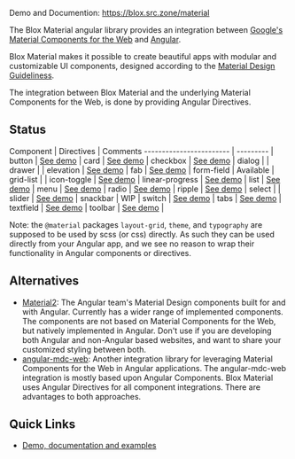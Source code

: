 Demo and Documention: https://blox.src.zone/material

The Blox Material angular library provides an integration between
[Google's Material Components for the Web](https://github.com/material-components/material-components-web)
and [Angular](https://angular.io).

Blox Material makes it possible to create beautiful apps with modular and customizable UI components,
designed according to the [Material Design Guideliness](https://material.io/guidelines).

The integration between Blox Material and the underlying Material Components for the Web,
is done by providing Angular Directives.

## Status 

Component                | Directives | Comments
------------------------ | --------- |
button                   | [See demo](https://blox.src.zone/material#/directives/button) |
card                     | [See demo](https://blox.src.zone/material#/directives/card) |
checkbox                 | [See demo](https://blox.src.zone/material#/directives/checkbox) |
dialog                   |           |
drawer                   |           |
elevation                | [See demo](https://blox.src.zone/material#/directives/elevation) |
fab                      | [See demo](https://blox.src.zone/material#/directives/fab) |
form-field               | Available |
grid-list                |           |
icon-toggle              | [See demo](https://blox.src.zone/material#/directives/icon-toggle) |
linear-progress          | [See demo](https://blox.src.zone/material#/directives/linear-progress) |
list                     | [See demo](https://blox.src.zone/material#/directives/list) |
menu                     | [See demo](https://blox.src.zone/material#/directives/menu) |
radio                    | [See demo](https://blox.src.zone/material#/directives/radio) |
ripple                   | [See demo](https://blox.src.zone/material#/directives/ripple) |
select                   |           |
slider                   | [See demo](https://blox.src.zone/material#/directives/slider) |
snackbar                 | WIP       |
switch                   | [See demo](https://blox.src.zone/material#/directives/switch) |
tabs                     | [See demo](https://blox.src.zone/material#/directives/tab) |
textfield                | [See demo](https://blox.src.zone/material#/directives/textfield) |
toolbar                  | [See demo](https://blox.src.zone/material#/directives/toolbar) |

Note: the `@material` packages `layout-grid`, `theme`, and `typography` are supposed to be used by
scss (or css) directly. As such they can be used directly from your Angular app, and we see
no reason to wrap their functionality in Angular components or directives.

## Alternatives
* [Material2](https://material.angular.io):
  The Angular team's Material Design components built for and with Angular.
  Currently has a wider range of implemented components.
  The components are not based on Material Components for the Web, but natively
  implemented in Angular.
  Don't use if you are developing both Angular and non-Angular based websites,
  and want to share your customized styling between both.
* [angular-mdc-web](https://github.com/trimox/angular-mdc-web):
  Another integration library for leveraging Material Components for the Web in Angular
  applications. The angular-mdc-web integration is mostly based upon Angular Components.
  Blox Material uses Angular Directives for all component integrations.
  There are advantages to both approaches.

## Quick Links
*  [Demo, documentation and examples](https://blox.src.zone/material)